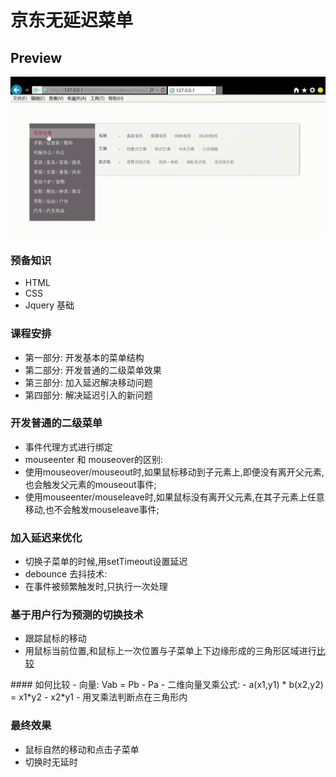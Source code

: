 # 京东无延迟菜单

## Preview

![preview](https://github.com/guanqing123/JdNoDelayMenu/blob/a0f0afc7754ef45b485b7baaa47897bb3f2f0d98/img/preview.gif)

### 预备知识
+ HTML
+ CSS
+ Jquery 基础

### 课程安排
* 第一部分: 开发基本的菜单结构
* 第二部分: 开发普通的二级菜单效果
* 第三部分: 加入延迟解决移动问题
* 第四部分: 解决延迟引入的新问题

### 开发普通的二级菜单
- 事件代理方式进行绑定
- mouseenter 和 mouseover的区别:
 - 使用mouseover/mouseout时,如果鼠标移动到子元素上,即便没有离开父元素,也会触发父元素的mouseout事件;
 - 使用mouseenter/mouseleave时,如果鼠标没有离开父元素,在其子元素上任意移动,也不会触发mouseleave事件;
 
### 加入延迟来优化
+ 切换子菜单的时候,用setTimeout设置延迟
+ debounce 去抖技术:
 + 在事件被频繁触发时,只执行一次处理
 
### 基于用户行为预测的切换技术
* 跟踪鼠标的移动
* 用鼠标当前位置,和鼠标上一次位置与子菜单上下边缘形成的三角形区域进行[比较](#compare)

<span id="compare">
#### 如何比较
- 向量: Vab = Pb - Pa
- 二维向量叉乘公式:
	- a(x1,y1) * b(x2,y2) = x1*y2 - x2*y1
- 用叉乘法判断点在三角形内
</span>

### 最终效果
+ 鼠标自然的移动和点击子菜单
+ 切换时无延时